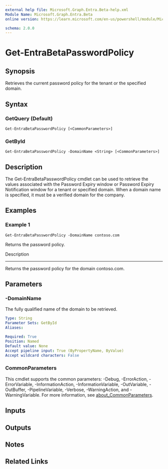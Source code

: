 ```yaml
---
external help file: Microsoft.Graph.Entra.Beta-help.xml
Module Name: Microsoft.Graph.Entra.Beta
online version: https://learn.microsoft.com/en-us/powershell/module/Microsoft.Graph.Entra.Beta/Get-EntraBetaPasswordPolicy

schema: 2.0.0
---
```


# Get-EntraBetaPasswordPolicy

## Synopsis
Retrieves the current password policy for the tenant or the specified domain.

## Syntax

### GetQuery (Default)
```
Get-EntraBetaPasswordPolicy [<CommonParameters>]
```

### GetById
```
Get-EntraBetaPasswordPolicy -DomainName <String> [<CommonParameters>]
```

## Description
The Get-EntraBetaPasswordPolicy cmdlet can be used to retrieve the values associated with the Password Expiry
window or Password Expiry Notification window for a tenant or specified domain. 
When a domain name is
specified, it must be a verified domain for the company.

## Examples

### Example 1
```
Get-EntraBetaPasswordPolicy -DomainName contoso.com
```

Returns the password policy.

Description

-----------

Returns the password policy for the domain contoso.com.

## Parameters

### -DomainName
The fully qualified name of the domain to be retrieved.

```yaml
Type: String
Parameter Sets: GetById
Aliases:

Required: True
Position: Named
Default value: None
Accept pipeline input: True (ByPropertyName, ByValue)
Accept wildcard characters: False
```

### CommonParameters
This cmdlet supports the common parameters: -Debug, -ErrorAction, -ErrorVariable, -InformationAction, -InformationVariable, -OutVariable, -OutBuffer, -PipelineVariable, -Verbose, -WarningAction, and -WarningVariable. For more information, see [about_CommonParameters](https://go.microsoft.com/fwlink/?LinkID=113216).

## Inputs

## Outputs

## Notes

## Related Links
